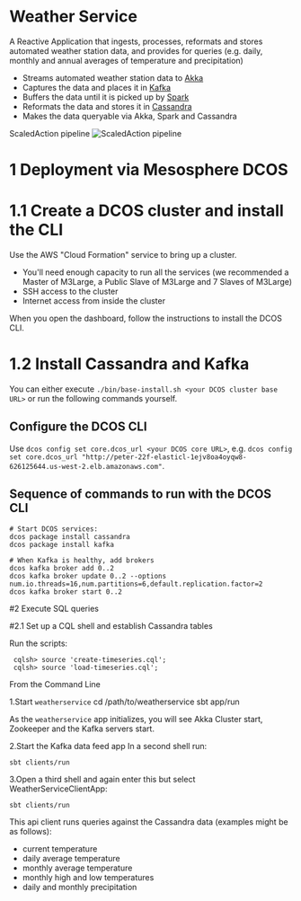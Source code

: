# Weather Service
A Reactive Application that ingests, processes, reformats and stores automated weather station data, and provides for queries (e.g. daily, monthly and annual averages of temperature and precipitation)

* Streams automated weather station data to [Akka](http://http://akka.io/)
* Captures the data and places it in [Kafka](http://kafka.apache.org)
* Buffers the data until it is picked up by [Spark](http://spark.apache.org)
* Reformats the data and stores it in [Cassandra](http://cassandra.apache.org)
* Makes the data queryable via Akka, Spark and Cassandra

ScaledAction pipeline
![ScaledAction pipeline](https://github.com/scaledaction/sentiment-analysis/blob/images/images/WSPipeline1a.png)

# 1 Deployment via Mesosphere DCOS

# 1.1 Create a DCOS cluster and install the CLI

Use the AWS "Cloud Formation" service to bring up a cluster.

- You'll need enough capacity to run all the services (we recommended a Master of M3Large, a Public Slave of M3Large and 7 Slaves of M3Large)
- SSH access to the cluster
- Internet access from inside the cluster

When you open the dashboard, follow the instructions to install the DCOS CLI.

# 1.2 Install Cassandra and Kafka

You can either execute `./bin/base-install.sh <your DCOS cluster base URL>` or run the following commands yourself.

## Configure the DCOS CLI

Use `dcos config set core.dcos_url <your DCOS core URL>`, e.g.
`dcos config set core.dcos_url "http://peter-22f-elasticl-1ejv8oa4oyqw8-626125644.us-west-2.elb.amazonaws.com"`.


## Sequence of commands to run with the DCOS CLI

```console
# Start DCOS services:
dcos package install cassandra
dcos package install kafka

# When Kafka is healthy, add brokers
dcos kafka broker add 0..2
dcos kafka broker update 0..2 --options num.io.threads=16,num.partitions=6,default.replication.factor=2
dcos kafka broker start 0..2
```

#2 Execute SQL queries

#2.1 Set up a CQL shell and establish Cassandra tables

Run the scripts:
```console
 cqlsh> source 'create-timeseries.cql';
 cqlsh> source 'load-timeseries.cql';
```

From the Command Line

1.Start `weatherservice` cd /path/to/weatherservice sbt app/run

As the `weatherservice` app initializes, you will see Akka Cluster start, Zookeeper and the Kafka servers start.

2.Start the Kafka data feed app In a second shell run:

`sbt clients/run`

3.Open a third shell and again enter this but select WeatherServiceClientApp:

`sbt clients/run`

This api client runs queries against the Cassandra data (examples might be as follows):

* current temperature
* daily average temperature
* monthly average temperature
* monthly high and low temperatures
* daily and monthly precipitation
